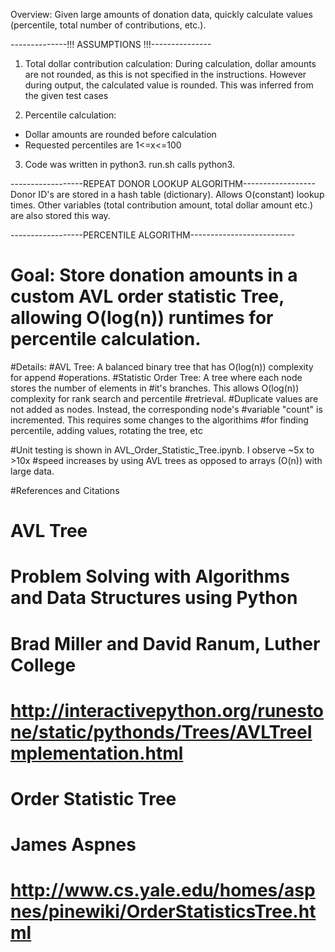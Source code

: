 Overview: Given large amounts of donation data, quickly calculate values (percentile, total number of contributions, etc.).

--------------!!! ASSUMPTIONS !!!---------------
1) Total dollar contribution calculation: During calculation, dollar amounts are not rounded, as this is not specified in the instructions. However during output, the calculated value is rounded. This was inferred from the given test cases

2) Percentile calculation:
- Dollar amounts are rounded before calculation
- Requested percentiles are 1<=x<=100

3) Code was written in python3. run.sh calls python3.

------------------REPEAT DONOR LOOKUP ALGORITHM------------------
Donor ID's are stored in a hash table (dictionary). Allows O(constant) lookup times. Other variables (total contribution amount, total dollar amount etc.) are also stored this way.

------------------PERCENTILE ALGORITHM--------------------------
# Goal: Store donation amounts in a custom AVL order statistic Tree, allowing O(log(n)) runtimes for percentile calculation.

#Details:
#AVL Tree: A balanced binary tree that has O(log(n)) complexity for append
#operations.
#Statistic Order Tree: A tree where each node stores the number of elements in
#it's branches. This allows O(log(n)) complexity for rank search and percentile
#retrieval.
#Duplicate values are not added as nodes. Instead, the corresponding node's
#variable "count" is incremented. This requires some changes to the algorithims
#for finding percentile, adding values, rotating the tree, etc

#Unit testing is shown in AVL_Order_Statistic_Tree.ipynb. I observe ~5x to >10x
#speed increases by using AVL trees as opposed to arrays (O(n)) with large data.

#References and Citations
# AVL Tree
# Problem Solving with Algorithms and Data Structures using Python
# Brad Miller and David Ranum, Luther College
# http://interactivepython.org/runestone/static/pythonds/Trees/AVLTreeImplementation.html
#
# Order Statistic Tree
# James Aspnes
# http://www.cs.yale.edu/homes/aspnes/pinewiki/OrderStatisticsTree.html
